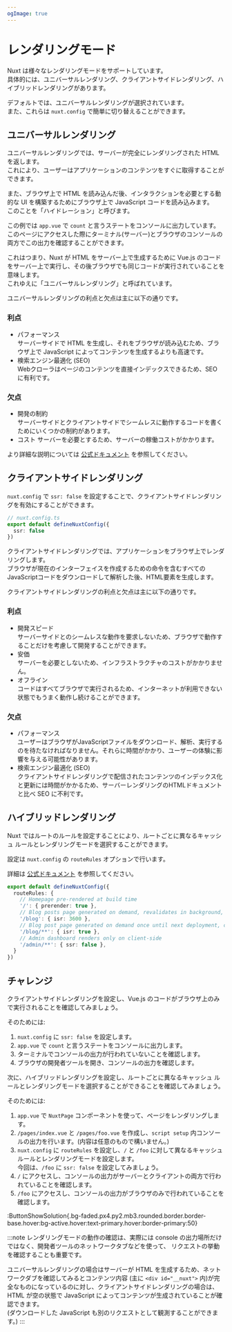 ```yaml
---
ogImage: true
---
```


# レンダリングモード

<!-- TODO:
  - Universal Rendering (as default)
  - Client-side Rendering
  - Hybrid Rendering
  - Edge-Side Rendering?
-->

Nuxt は様々なレンダリングモードをサポートしています。\
具体的には、ユニバーサルレンダリング、クライアントサイドレンダリング、ハイブリッドレンダリングがあります。

デフォルトでは、ユニバーサルレンダリングが選択されています。\
また、これらは `nuxt.config` で簡単に切り替えることができます。

## ユニバーサルレンダリング

ユニバーサルレンダリングでは、サーバーが完全にレンダリングされた HTML を返します。\
これにより、ユーザーはアプリケーションのコンテンツをすぐに取得することができます。

また、ブラウザ上で HTML を読み込んだ後、インタラクションを必要とする動的な UI を構築するためにブラウザ上で JavaScript コードを読み込みます。\
このことを「ハイドレーション」と呼びます。

この例では `app.vue` で `count` と言うステートをコンソールに出力しています。\
このページにアクセスした際にターミナル(サーバー)とブラウザのコンソールの両方でこの出力を確認することができます。

これはつまり、Nuxt が HTML をサーバー上で生成するために Vue.js のコードをサーバー上で実行し、その後ブラウザでも同じコードが実行されていることを意味します。\
これゆえに「ユニバーサルレンダリング」と呼ばれています。

ユニバーサルレンダリングの利点と欠点は主に以下の通りです。

### 利点

- パフォーマンス\
  サーバーサイドで HTML を生成し、それをブラウザが読み込むため、ブラウザ上で JavaScript によってコンテンツを生成するよりも高速です。
- 検索エンジン最適化 (SEO)\
  Webクローラはページのコンテンツを直接インデックスできるため、SEO に有利です。

### 欠点

- 開発の制約\
  サーバーサイドとクライアントサイドでシームレスに動作するコードを書くためにいくつかの制約があります。
- コスト
  サーバーを必要とするため、サーバーの稼働コストがかかります。

より詳細な説明については [公式ドキュメント](https://nuxt.com/docs/guide/concepts/rendering#universal-rendering) を参照してください。

## クライアントサイドレンダリング

`nuxt.config` で `ssr: false` を設定することで、クライアントサイドレンダリングを有効にすることができます。

```ts
// nuxt.config.ts
export default defineNuxtConfig({
  ssr: false
})
```

クライアントサイドレンダリングでは、アプリケーションをブラウザ上でレンダリングします。\
ブラウザが現在のインターフェイスを作成するための命令を含むすべてのJavaScriptコードをダウンロードして解析した後、HTML要素を生成します。

クライアントサイドレンダリングの利点と欠点は主に以下の通りです。

### 利点

- 開発スピード\
  サーバーサイドとのシームレスな動作を要求しないため、ブラウザで動作することだけを考慮して開発することができます。
- 安価\
  サーバーを必要としないため、インフラストラクチャのコストがかかりません。
- オフライン\
  コードはすべてブラウザで実行されるため、インターネットが利用できない状態でもうまく動作し続けることができます。

### 欠点

- パフォーマンス\
  ユーザーはブラウザがJavaScriptファイルをダウンロード、解析、実行するのを待たなければなりません。それらに時間がかかり、ユーザーの体験に影響を与える可能性があります。
- 検索エンジン最適化 (SEO)\
  クライアントサイドレンダリングで配信されたコンテンツのインデックス化と更新には時間がかかるため、サーバーレンダリングのHTMLドキュメントと比べ SEO に不利です。

## ハイブリッドレンダリング

Nuxt ではルートのルールを設定することにより、ルートごとに異なるキャッシュ ルールとレンダリングモードを選択することができます。

設定は `nuxt.config` の `routeRules` オプションで行います。

詳細は [公式ドキュメント](https://nuxt.com/docs/guide/concepts/rendering#hybrid-rendering) を参照してください。

```ts
export default defineNuxtConfig({
  routeRules: {
    // Homepage pre-rendered at build time
    '/': { prerender: true },
    // Blog posts page generated on demand, revalidates in background, cached on CDN for 1 hour (3600 seconds)
    '/blog': { isr: 3600 },
    // Blog post page generated on demand once until next deployment, cached on CDN
    '/blog/**': { isr: true },
    // Admin dashboard renders only on client-side
    '/admin/**': { ssr: false },
  }
})
```

## チャレンジ

クライアントサイドレンダリングを設定し、Vue.js のコードがブラウザ上のみで実行されることを確認してみましょう。

そのためには:

1. `nuxt.config` に `ssr: false` を設定します。
2. `app.vue` で `count` と言うステートをコンソールに出力します。
3. ターミナルでコンソールの出力が行われていないことを確認します。
4. ブラウザの開発者ツールを開き、コンソールの出力を確認します。

次に、ハイブリッドレンダリングを設定し、ルートごとに異なるキャッシュ ルールとレンダリングモードを選択することができることを確認してみましょう。

そのためには:

1. `app.vue` で `NuxtPage` コンポーネントを使って、ページをレンダリングします。
2. `/pages/index.vue` と `/pages/foo.vue` を作成し、`script setup` 内コンソールの出力を行います。(内容は任意のもので構いません。)
3. `nuxt.config` に `routeRules` を設定し、`/` と `/foo` に対して異なるキャッシュ ルールとレンダリングモードを設定します。\
   今回は、`/foo` に `ssr: false` を設定してみましょう。
4. `/` にアクセスし、コンソールの出力がサーバーとクライアントの両方で行われていることを確認します。
5. `/foo` にアクセスし、コンソールの出力がブラウザのみで行われていることを確認します。

:ButtonShowSolution{.bg-faded.px4.py2.mb3.rounded.border.border-base.hover:bg-active.hover:text-primary.hover:border-primary:50}

:::note
レンダリングモードの動作の確認は、実際には console の出力場所だけではなく、開発者ツールのネットワークタブなどを使って、
リクエストの挙動を確認することも重要です。

ユニバーサルレンダリングの場合はサーバーが HTML を生成するため、ネットワークダブを確認してみるとコンテンツ内容 (主に `<div id="__nuxt">` 内)が完全なものになっているのに対し、クライアントサイドレンダリングの場合は、HTML が空の状態で JavaScript によってコンテンツが生成されていることが確認できます。\
(ダウンロードした JavaScript も別のリクエストとして観測することができます。)
:::
